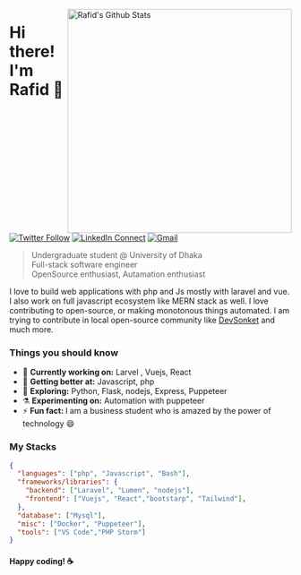 [<img align="right" width="400" src="https://github-readme-stats.vercel.app/api?username=princerafid01&&show_icons=true&theme=tokyonight&count_private=true" alt="Rafid's Github Stats"/>](https://github.com/princerafid01)

# Hi there! I'm Rafid 👋

[![Twitter Follow](https://img.shields.io/badge/dynamic/json.svg?color=222244&labelColor=000000&logo=twitter&logoColor=f5f7fe&label=&query=%24[0].followers_count&url=https%3A%2F%2Fcdn.syndication.twimg.com%2Fwidgets%2Ffollowbutton%2Finfo.json%3Fscreen_names%3DMahmudRafid2&suffix=%20Followers)](https://twitter.com/MahmudRafid2)
[![LinkedIn Connect](https://img.shields.io/badge/%20-Connect-black?color=222244&labelColor=000000&logo=linkedin&logoColor=f5f7fe)](https://www.linkedin.com/in/mahmud-rafid/)
[![Gmail](https://img.shields.io/badge/%20-Send%20Mail-black?color=222244&labelColor=000000&logo=gmail&logoColor=f5f7fe)](mailto:mahmudrafid02@gmail.com?subject=From%20GitHub&&body=Hi,%20there.%20Found%20you%20on%20GitHub!%20Let's%20talk%20about...)

> Undergraduate student @ University of Dhaka <br />
> Full-stack software engineer <br />
> OpenSource enthusiast, Autamation enthusiast

I love to build web applications with php and Js mostly with laravel and vue. I also work on full javascript ecosystem like MERN stack as well. I love contributing to open-source, or making monotonous things automated. I am trying to contribute in  local open-source community like [DevSonket](https://devsonket.com) and much more.

### Things you should know

- 🔭 <b>Currently working on:</b> Larvel , Vuejs, React
- 🌱 <b>Getting better at:</b> Javascript, php
- 🤔 <b>Exploring:</b> Python, Flask, nodejs, Express, Puppeteer
- ⚗️ <b>Experimenting on:</b> Automation with puppeteer
- ⚡ <b>Fun fact: </b> I am a business student who is amazed by the power of technology 😄
### My Stacks

```json
{
  "languages": ["php", "Javascript", "Bash"],
  "frameworks/libraries": {
    "backend": ["Laravel", "Lumen", "nodejs"],
    "frontend": ["Vuejs", "React","bootstarp", "Tailwind"], 
  },
  "database": ["Mysql"],
  "misc": ["Docker", "Puppeteer"],
  "tools": ["VS Code","PHP Storm"]
}
```

#### Happy coding! :coffee:
